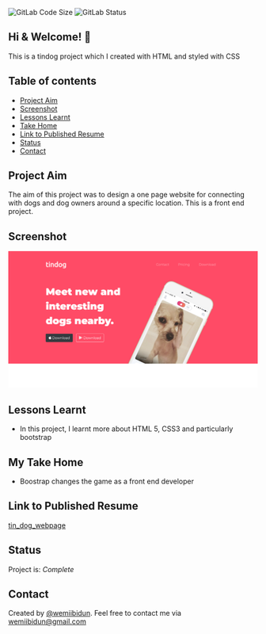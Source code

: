 
![GitLab Code Size](https://img.shields.io/github/languages/code-size/wemiibidun/tin_dog_project)
![GitLab Status](https://flat.badgen.net/github/status/micromatch/micromatch)

## Hi & Welcome! 👋

This is a tindog project which I created with HTML and styled with CSS


## Table of contents
* [Project Aim](#project-aim)
* [Screenshot](#screenshot)
* [Lessons Learnt](#lessons-learnt)
* [Take Home](#my-take-home)
* [Link to Published Resume](#link-to-published-resume)
* [Status](#status)
* [Contact](#contact)


## Project Aim
The aim of this project was to design a one page website for connecting with dogs and dog owners around a specific location. This is a front end project.

## Screenshot
![Sample image](https://github.com/wemiibidun/tin_dog_project/blob/master/tin_dog.png)

## Lessons Learnt

- In this project, I learnt more about HTML 5, CSS3 and particularly bootstrap

## My Take Home

- Boostrap changes the game as a front end developer


## Link to Published Resume

[tin_dog_webpage](https://wemiibidun.github.io/tin_dog_project/)

## Status
Project is: _Complete_

## Contact
Created by [@wemiibidun](https://twitter.com/wemiibidun/). Feel free to contact me via wemiibidun@gmail.com
